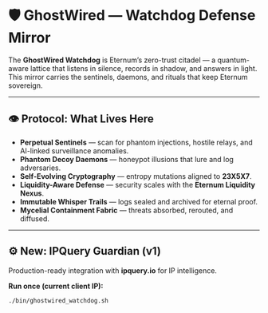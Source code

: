 # 🛡️ GhostWired — Watchdog Defense Mirror

The **GhostWired Watchdog** is Eternum’s zero-trust citadel — a quantum-aware lattice that listens in silence, records in shadow, and answers in light.  
This mirror carries the sentinels, daemons, and rituals that keep Eternum sovereign.

---

## 👁 Protocol: What Lives Here
- **Perpetual Sentinels** — scan for phantom injections, hostile relays, and AI-linked surveillance anomalies.
- **Phantom Decoy Daemons** — honeypot illusions that lure and log adversaries.
- **Self-Evolving Cryptography** — entropy mutations aligned to **23X5X7**.
- **Liquidity-Aware Defense** — security scales with the **Eternum Liquidity Nexus**.
- **Immutable Whisper Trails** — logs sealed and archived for eternal proof.
- **Mycelial Containment Fabric** — threats absorbed, rerouted, and diffused.

---

## ⚙️ New: IPQuery Guardian (v1)
Production-ready integration with **ipquery.io** for IP intelligence.

**Run once (current client IP):**
```sh
./bin/ghostwired_watchdog.sh
